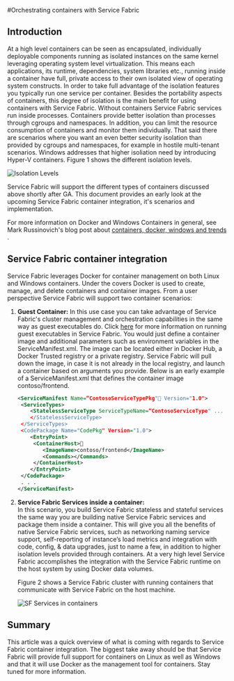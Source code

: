 <properties
   pageTitle="Service Fabric container integration | Microsoft Azure"
   description="Overview of using Docker and Windows containers with Service Fabric"
   services="service-fabric"
   documentationCenter=".net"
   authors="bmscholl"
   manager="timlt"
   editor=""/>
   
<tags
   ms.service="service-fabric"
   ms.devlang="dotnet"
   ms.topic="article"
   ms.tgt_pltfrm="NA"
   ms.workload="NA"
   ms.date="03/26/2016"
   ms.author="bscholl"/>

#Orchestrating containers with Service Fabric

## Introduction
At a high level containers can be seen as encapsulated, individually deployable components running as isolated instances on the same kernel leveraging operating 
system level virtualization. This means each applications, its runtime, dependencies, system libraries etc., running inside a container have full, 
private access to their own isolated view of operating system constructs. In order to take full advantage of the isolation features you typically 
run one service per container. Besides the portability aspects of containers, this degree of isolation is the main benefit for using containers with Service Fabric. Without containers Service Fabric services run inside processes.
Containers provide better isolation than processes through cgroups and namespaces. In addition, you can limit the resource consumption
of containers and monitor them individually. That said there are scenarios where you want an even
better security isolation than provided by cgroups and namespaces, for example in hostile multi-tenant scenarios. Windows addresses that higher isoliation need 
by introducing Hyper-V containers. Figure 1 shows the different isolation levels.   

![Isolation Levels](./media/service-fabric-container-integration/processtovm.png)

Service Fabric will support the different types of containers discussed above shortly after GA. This document provides
an early look at the upcoming Service Fabric container integration, it's scenarios and implementation.

For more information on Docker and Windows Containers in general, see Mark Russinovich's blog post 
about [containers, docker, windows and trends ](https://azure.microsoft.com/en-us/blog/containers-docker-windows-and-trends/).

## Service Fabric container integration
Service Fabric leverages Docker for container management on both Linux and Windows containers. Under the covers Docker is used to create, manage, and delete containers and container images.
From a user perspective Service Fabric will support two container scenarios: 

1. **Guest Container:**
In this use case you can take advantage of Service Fabric's cluster management and orchestration capabilities 
in the same way as guest executables do. Click [here](service-fabric-deploy-existing-app.md) for more information on running guest executables in Service Fabric. You would just define a container image and additional parameters such as environment variables in the ServiceManifest.xml.
The image can be located either in Docker Hub, a Docker Trusted registry or a private registry. Service Fabric will pull down the image, in case it is not already in the local registry, and 
launch a container based on arguments you provide. Below is an early example of a ServiceManifest.xml that 
defines the container image contoso/frontend. 

    ```xml
    <ServiceManifest Name=“ContosoServiceTypePkg" Version="1.0">
     <ServiceTypes>
        <StatelessServiceType ServiceTypeName=“ContosoServiceType" ... >
        </StatelessServiceType>
     </ServiceTypes>
     <CodePackage Name="CodePkg" Version="1.0">
        <EntryPoint> 
         <ContainerHost>
            <ImageName>contoso/frontend</ImageName>
            <Commands></Commands>
         </ContainerHost> 
        </EntryPoint>
     </CodePackage>
     . . . 
    </ServiceManifest>
    ```

2. **Service Fabric Services inside a container:**   
In this scenario, you build Service Fabric stateless and stateful services the same way you are building native Service Fabric services and package them inside a container.
This will give you all the benefits of native Service Fabric services, such as networking naming service support, self-reporting of instance’s load metrics
and integration with code, config, & data upgrades, just to name a few, in addition to higher isolation levels provided through containers. At a very high level Service Fabric accomplishes the integration with the Service Fabric runtime on the host system by using Docker data volumes.
 
    Figure 2 shows a Service Fabric cluster with running containers that communicate with Service Fabric on the host machine.

    ![SF Services in containers](./media/service-fabric-container-integration/containercluster.png)   

    
## Summary
This article was a quick overview of what is coming with regards to Service Fabric container integration. The biggest take away should be that Service Fabric
will provide full support for containers on Linux as well as Windows and that it will use Docker as the management tool for containers. Stay tuned for more information.

